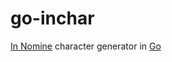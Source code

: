 # go-inchar
[In Nomine](http://www.sjgames.com/in-nomine) character generator in [Go](https://golang.org/)
